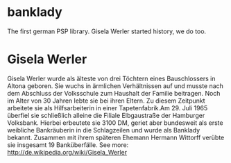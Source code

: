 # banklady

The first german PSP library. Gisela Werler started history, we do too.

# Gisela Werler

Gisela Werler wurde als älteste von drei Töchtern eines Bauschlossers in Altona geboren. Sie wuchs in ärmlichen Verhältnissen auf und musste nach dem Abschluss der Volksschule zum Haushalt der Familie beitragen. Noch im Alter von 30 Jahren lebte sie bei ihren Eltern. Zu diesem Zeitpunkt arbeitete sie als Hilfsarbeiterin in einer Tapetenfabrik.Am 29. Juli 1965 überfiel sie schließlich alleine die Filiale Elbgaustraße der Hamburger Volksbank. Hierbei erbeutete sie 3100 DM, geriet aber bundesweit als erste weibliche Bankräuberin in die Schlagzeilen und wurde als Banklady bekannt. Zusammen mit ihrem späteren Ehemann Hermann Wittorff verübte sie insgesamt 19 Banküberfälle. See more: http://de.wikipedia.org/wiki/Gisela_Werler

